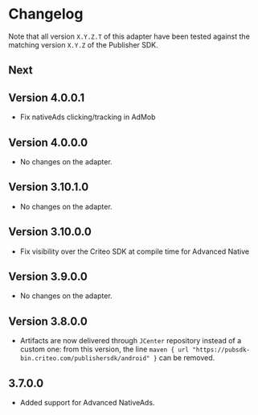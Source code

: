 # Changelog

Note that all version `X.Y.Z.T` of this adapter have been tested against the matching version
`X.Y.Z` of the Publisher SDK.

## Next

## Version 4.0.0.1
* Fix nativeAds clicking/tracking in AdMob

## Version 4.0.0.0
* No changes on the adapter.

## Version 3.10.1.0

* No changes on the adapter.
 
## Version 3.10.0.0

* Fix visibility over the Criteo SDK at compile time for Advanced Native

## Version 3.9.0.0

* No changes on the adapter.

## Version 3.8.0.0

* Artifacts are now delivered through `JCenter` repository instead of a custom one: from this
version, the line `maven { url "https://pubsdk-bin.criteo.com/publishersdk/android" }` can be
removed.

## 3.7.0.0

* Added support for Advanced NativeAds.
